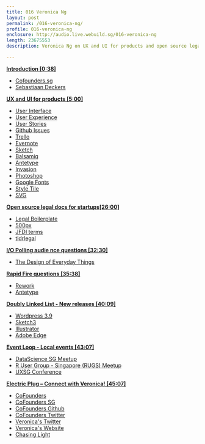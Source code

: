 ```yaml
---
title: 016 Veronica Ng
layout: post
permalink: /016-veronica-ng/
profile: 016-veronica-ng
enclosure: http://audio.live.webuild.sg/016-veronica-ng
length: 23675553
description: Veronica Ng on UX and UI for products and open source legal docs for startups.

---
```


**[Introduction [0:38]](#t=0:38)**

- [Cofounders.sg](http://cf.sg)
- [Sebastiaan Deckers](http://ninja.sg/)

**[UX and UI for products [5:00]](#t=5:00)**

- [User Interface](https://en.wikipedia.org/wiki/User_interface)
- [User Experience](https://en.wikipedia.org/wiki/User_experience_design)
- [User Stories](https://en.wikipedia.org/wiki/User_story)
- [Github Issues](https://github.com/blog/831-issues-2-0-the-next-generation)
- [Trello](https://trello.com/)
- [Evernote](http://evernote.com/)
- [Sketch](http://bohemiancoding.com/sketch/)
- [Balsamiq](http://balsamiq.com/)
- [Antetype](http://antetype.com/)
- [Invasion](http://www.invisionapp.com/)
- [Photoshop](http://adobe.com/photoshop)
- [Google Fonts](https://www.google.com/fonts)
- [Style Tile](http://styletil.es/)
- [SVG](https://en.wikipedia.org/wiki/Scalable_Vector_Graphics)

**[Open source legal docs for startups[26:00]](#t=26:00)**

- [Legal Boilerplate](http://legal.cf.sg/)
- [500px](http://500px.com/terms)
- [JFDI terms](http://jfdi.asia/accelerator/terms/)
- [tldrlegal](https://tldrlegal.com/)

**[I/O Polling audie nce questions [32:30]](#t=32:30)**

- [The Design of Everyday Things](https://en.wikipedia.org/wiki/The_Design_of_Everyday_Things)

**[Rapid Fire questions [35:38]](#t=35:38)**

- [Rework](https://37signals.com/rework)
- [Antetype](http://antetype.com/)

**[Doubly Linked List -  New releases [40:09]](#t=40:09)**

- [Wordpress 3.9](http://wordpress.org/news/2014/04/smith/)
- [Sketch3](http://bohemiancoding.com/sketch/whats-new/)
- [Illustrator](http://www.adobe.com/sea/products/illustrator.html)
- [Adobe Edge](http://html.adobe.com/edge/)

**[Event Loop - Local events [43:07]](#t=43:07)**

- [DataScience SG Meetup](http://www.meetup.com/DataScience-SG-Singapore/events/170832262/)
- [R User Group - Singapore (RUGS) Meetup](http://www.meetup.com/R-User-Group-SG/events/166578162/)
- [UXSG Conference](http://www.uxsg.org/)

**[Electric Plug  – Connect with Veronica! [45:07]](#t=45:07)**

- [CoFounders](http://cf.sg)
- [CoFounders SG](http://facebook.com/cofounders.sg)
- [CoFounders Github](https://github.com/cofounders)
- [CoFounders Twitter](https://twitter.com/cofounderssg)
- [Veronica's Twitter](https://twitter.com/veronism)
- [Veronica's Website](http://veron.sg)
- [Chasing Light](http://chasinglights.co/)
